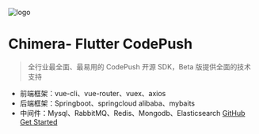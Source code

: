 <!--
 * @Description: file content
 * @Author: Ryan Liu
 * @Date: 2021-02-22 10:06:08
 * @LastEditors: tgb
 * @LastEditTime: 2021-02-22 10:15:19
-->

![logo](https://docsify.js.org/_media/icon.svg)

# Chimera- Flutter CodePush

> 全行业最全面、最易用的 CodePush 开源 SDK，Beta 版提供全面的技术支持

- 前端框架：vue-cli、vue-router、vuex、axios
- 后端框架：Springboot、springcloud alibaba、mybaits
- 中间件：Mysql、RabbitMQ、Redis、Mongodb、Elasticsearch
  [GitHub](https://github.com/shelimingming/MJ_Mall.git)
  [Get Started](#quick-start)
